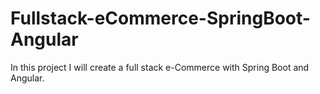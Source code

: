 # Fullstack-eCommerce-SpringBoot-Angular

In this project I will create a full stack e-Commerce with Spring Boot and Angular.


